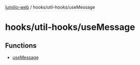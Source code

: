 [lumilio-web](../../../modules.md) / hooks/util-hooks/useMessage

# hooks/util-hooks/useMessage

## Functions

- [useMessage](functions/useMessage.md)
